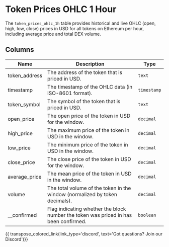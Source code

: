 # Token Prices OHLC 1 Hour

The `token_prices_ohlc_1h` table provides historical and live OHLC (open, high, low, close) prices in USD for all tokens on Ethereum per hour, including average price and total DEX volume.

## Columns
| Name                | Description                                                                 | Type        |
| --------- | --------- | --------------------------------------------------------------------------- |
| token_address | The address of the token that is priced in USD. | `text` |
| timestamp | The timestamp of the OHLC data (in ISO-8601 format). | `timestamp` |
| token_symbol | The symbol of the token that is priced in USD. | `text` |
| open_price | The open price of the token in USD for the window. | `decimal` |
| high_price | The maximum price of the token in USD in the window. | `decimal` |
| low_price | The minimum price of the token in USD in the window. | `decimal` |
| close_price | The close price of the token in USD for the window. | `decimal` |
| average_price | The mean price of the token in USD in the window. | `decimal` |
| volume | The total volume of the token in the window (normalized by token decimals). | `decimal` |
| __confirmed | Flag indicating whether the block number the token was priced in has been confirmed. | `boolean` |


{{ transpose_colored_link(link_type='discord', text='Got questions?  Join our Discord')}}